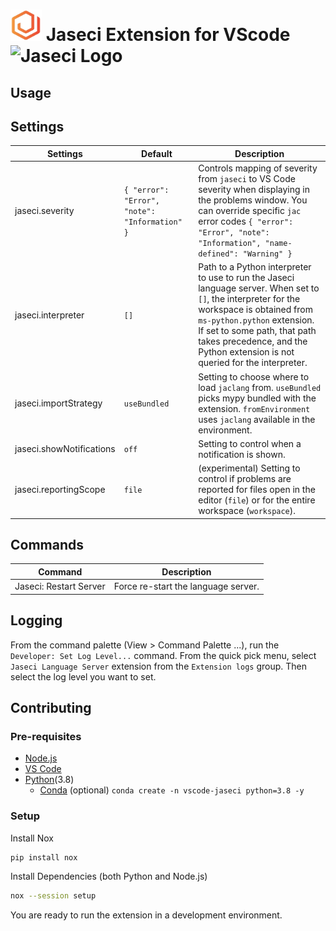 <!-- Icon.png in 100px * 100px in HTML -->


# <img src="icon.png" alt="Jaseci Logo" width="50" height="50"> Jaseci Extension for VScode <img src="https://upload.wikimedia.org/wikipedia/commons/thumb/9/9a/Visual_Studio_Code_1.35_icon.svg/2048px-Visual_Studio_Code_1.35_icon.svg.png" alt="Jaseci Logo" width="50" height="50">

## Usage

## Settings

| Settings                            | Default                                       | Description                                                                                                                                                                                                                                                                                                                                      |
| ----------------------------------- | --------------------------------------------- | ------------------------------------------------------------------------------------------------------------------------------------------------------------------------------------------------------------------------------------------------------------------------------------------------------------------------------------------------ |
| jaseci.severity          | `{ "error": "Error", "note": "Information" }` | Controls mapping of severity from `jaseci` to VS Code severity when displaying in the problems window. You can override specific `jac` error codes `{ "error": "Error", "note": "Information", "name-defined": "Warning" }`                                                                                                                       |
| jaseci.interpreter       | `[]`                                          | Path to a Python interpreter to use to run the Jaseci language server. When set to `[]`, the interpreter for the workspace is obtained from `ms-python.python` extension. If set to some path, that path takes precedence, and the Python extension is not queried for the interpreter.                                                                   |
| jaseci.importStrategy    | `useBundled`                                  | Setting to choose where to load `jaclang` from. `useBundled` picks mypy bundled with the extension. `fromEnvironment` uses `jaclang` available in the environment.                                                                                                                                                                                     |
| jaseci.showNotifications | `off`                                         | Setting to control when a notification is shown.                                                                                                                                                                                                                                                                                                 |
| jaseci.reportingScope    | `file`                                        | (experimental) Setting to control if problems are reported for files open in the editor (`file`) or for the entire workspace (`workspace`).                                                                                                                                                                                                      |

## Commands

| Command              | Description                       |
| -------------------- | --------------------------------- |
| Jaseci: Restart Server | Force re-start the language server. |

## Logging

From the command palette (View > Command Palette ...), run the `Developer: Set Log Level...` command. From the quick pick menu, select `Jaseci Language Server` extension from the `Extension logs` group. Then select the log level you want to set.

## Contributing
### Pre-requisites
- [Node.js](https://nodejs.org/en/)
- [VS Code](https://code.visualstudio.com/)
- [Python](https://www.python.org/)(3.8)
  - [Conda](https://docs.conda.io/en/latest/) (optional) `conda create -n vscode-jaseci python=3.8 -y`

### Setup
Install Nox
```bash
pip install nox
```
Install Dependencies (both Python and Node.js)
```bash
nox --session setup
```
You are ready to run the extension in a development environment.